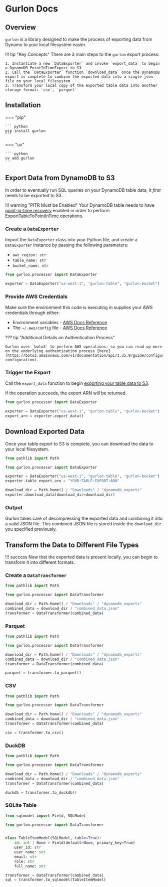 # Gurlon Docs

## Overview

`gurlon` is a library designed to make the process of exporting data from Dynamo to your local filesystem easier.

!!! tip "Key Concepts"
    There are 3 main steps to the `gurlon` export process:

    1. Instantiate a new `DataExporter` and invoke `export_data` to begin a DynamoDB PointInTimeExport to S3
    2. Call the `DataExporter` function `download_data` once the DynamoDB export is complete to combine the exported data into a single json file on your local filesystem
    3. Transform your local copy of the exported table data into another storage format: `csv`, `parquet`

## Installation

=== "pip"

    ``` python
    pip install gurlon
    ```

=== "uv"

    ``` python
    uv add gurlon
    ```

## Export Data from DynamoDB to S3

In order to eventually run SQL queries on your DynamoDB table data, it _first_ needs to be exported to S3.

!!! warning "PITR Must be Enabled"
    Your DynamoDB table needs to have [point-in-time recovery](https://docs.aws.amazon.com/amazondynamodb/latest/developerguide/PointInTimeRecovery_Howitworks.html) enabled in order to perform [ExportTableToPointInTime](https://docs.aws.amazon.com/amazondynamodb/latest/APIReference/API_ExportTableToPointInTime.html) operations.

### Create a `DataExporter`

Import the `DataExporter` class into your Python file, and create a `DataExporter` instance by passing the following parameters:

- `aws_region: str`
- `table_name: str`
- `bucket_name: str`

```python
from gurlon.processor import DataExporter

exporter = DataExporter("us-west-1", "gurlon-table", "gurlon-bucket")
```

### Provide AWS Credentials

Make sure the environment this code is executing in supplies your AWS credentials through either:

- Environment variables - [AWS Docs Reference](https://docs.aws.amazon.com/sdkref/latest/guide/environment-variables.html)
- The `~/.aws/config` file - [AWS Docs Reference](https://docs.aws.amazon.com/cli/v1/userguide/cli-configure-files.html)

??? tip "Additional Details on Authentication Process"

    Gurlon uses `boto3` to perform AWS operations, so you can read up more on the underlying authentication process [here](https://boto3.amazonaws.com/v1/documentation/api/1.35.9/guide/configuration.html#guide-configuration).

### Trigger the Export

Call the `export_data` function to begin [exporting your table data to S3](https://docs.aws.amazon.com/amazondynamodb/latest/developerguide/S3DataExport.HowItWorks.html).

If the operation succeeds, the export ARN will be returned.

```python
from gurlon.processor import DataExporter

exporter = DataExporter("us-west-1", "gurlon-table", "gurlon-bucket")
export_arn = exporter.export_data()
```

## Download Exported Data

Once your table export to S3 is complete, you can download the data to your local filesystem.

```python
from pathlib import Path

from gurlon.processor import DataExporter

exporter = DataExporter("us-west-1", "gurlon-table", "gurlon-bucket")
exporter.table_export_arn = "YOUR:TABLE:EXPORT:ARN"

download_dir = Path.home() / "Downloads" / "dynamodb_exports"
exporter.download_data(download_dir=download_dir)
```

### Output

Gurlon takes care of decompressing the exported data and combining it into a valid JSON file. This combined JSON file is stored inside the `download_dir` you specified previously.

## Transform the Data to Different File Types

!!! success
    Now that the exported data is present locally, you can begin to transform it into different formats.

### Create a `DataTransformer`

```python
from pathlib import Path

from gurlon.processor import DataTransformer

download_dir = Path.home() / "Downloads" / "dynamodb_exports"
combined_data = download_dir / "combined_data.json"
transformer = DataTransformer(combined_data)
```

### Parquet

```python
from pathlib import Path

from gurlon.processor import DataTransformer

download_dir = Path.home() / "Downloads" / "dynamodb_exports"
combined_data = download_dir / "combined_data.json"
transformer = DataTransformer(combined_data)

parquet = transformer.to_parquet()
```

### CSV

```python
from pathlib import Path

from gurlon.processor import DataTransformer

download_dir = Path.home() / "Downloads" / "dynamodb_exports"
combined_data = download_dir / "combined_data.json"
transformer = DataTransformer(combined_data)

csv = transformer.to_csv()
```

### DuckDB

```python
from pathlib import Path

from gurlon.processor import DataTransformer

download_dir = Path.home() / "Downloads" / "dynamodb_exports"
combined_data = download_dir / "combined_data.json"
transformer = DataTransformer(combined_data)

duckdb = transformer.to_duckdb()
```

### SQLite Table

```python
from sqlmodel import Field, SQLModel

from gurlon.processor import DataTransformer


class TableItemModel(SQLModel, table=True):
    id: int | None = Field(default=None, primary_key=True)
    user_id: str
    user_name: str
    email: str
    role: str
    full_name: str

transformer = DataTransformer(combined_data)
sql = transformer.to_sqlmodel(TableItemModel)
```
